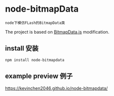 # node-bitmapData
    node下模仿FLash的BitmapData类
The project is based on [BitmapData.js](https://github.com/martinffx/bitmapdata.js) modification.

## install 安装
    npm install node-bitmapdata

## example preview 例子

   https://kevinchen2046.github.io/node-bitmapdata/
